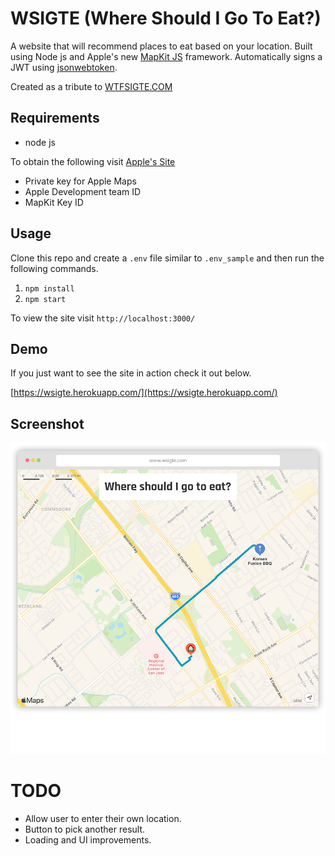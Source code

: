 # WSIGTE (Where Should I Go To Eat?)
A website that will recommend places to eat based on your location. Built using Node js and Apple's new [MapKit JS](https://developer.apple.com/documentation/mapkitjs) framework. 
Automatically signs a JWT using [jsonwebtoken](https://github.com/auth0/node-jsonwebtoke).

Created as a tribute to [WTFSIGTE.COM](https://wtfsigte.com/)

## Requirements
* node js

To obtain the following visit [Apple's Site](https://developer.apple.com/documentation/mapkitjs)
* Private key for Apple Maps
* Apple Development team ID
* MapKit Key ID 

## Usage
Clone this repo and create a `.env` file similar to `.env_sample` and then run the following commands.
1. `npm install`
2. `npm start`

To view the site visit `http://localhost:3000/`

## Demo
If you just want to see the site in action check it out below.

[https://wsigte.herokuapp.com/](https://wsigte.herokuapp.com/)

## Screenshot

![WSIGTE in browser](https://raw.githubusercontent.com/juancstlm/WSIGTE/master/wsigte-2.png?token=ACFZWMCYZ73GMK2WBZJQZOC5BBIGG)


# TODO 
* Allow user to enter their own location.
* Button to pick another result.
* Loading and UI improvements.
